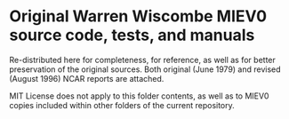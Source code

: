# Original Warren Wiscombe MIEV0 source code, tests, and manuals
Re-distributed here for completeness, for reference, as well as for better preservation of the original sources. 
Both original (June 1979) and revised (August 1996) NCAR reports are attached.

MIT License does not apply to this folder contents, as well as to MIEV0 copies included within other folders of the current repository.